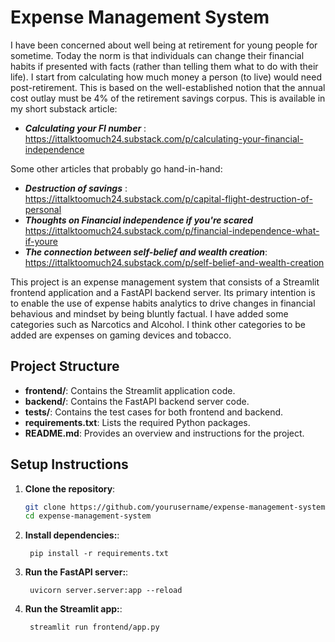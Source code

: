 # Expense Management System

I have been concerned about well being at retirement for young people for sometime. Today the norm is that individuals can change their financial habits if presented with facts (rather than telling them what to do with their life).
I start from calculating how much money a person (to live) would need post-retirement. This is based on the well-established notion that the annual cost outlay must be 4% of the retirement savings corpus.
This is available in my short substack article:
 - ***Calculating your FI number*** : https://ittalktoomuch24.substack.com/p/calculating-your-financial-independence


Some other articles that probably go hand-in-hand:
- ***Destruction of savings*** : https://ittalktoomuch24.substack.com/p/capital-flight-destruction-of-personal
- ***Thoughts on Financial independence if you're scared*** https://ittalktoomuch24.substack.com/p/financial-independence-what-if-youre
- ***The connection between self-belief and wealth creation***: https://ittalktoomuch24.substack.com/p/self-belief-and-wealth-creation


This project is an expense management system that consists of a Streamlit frontend application and a FastAPI backend server.
Its primary intention is to enable the use of expense habits analytics to drive changes in financial behavious and mindset by being bluntly factual.
I have added some categories such as Narcotics and Alcohol. I think other categories to be added are expenses on gaming devices and tobacco.


## Project Structure

- **frontend/**: Contains the Streamlit application code.
- **backend/**: Contains the FastAPI backend server code.
- **tests/**: Contains the test cases for both frontend and backend.
- **requirements.txt**: Lists the required Python packages.
- **README.md**: Provides an overview and instructions for the project.


## Setup Instructions

1. **Clone the repository**:
   ```bash
   git clone https://github.com/yourusername/expense-management-system.git
   cd expense-management-system
   ```
1. **Install dependencies:**:   
   ```commandline
    pip install -r requirements.txt
   ```
1. **Run the FastAPI server:**:   
   ```commandline
    uvicorn server.server:app --reload
   ```
1. **Run the Streamlit app:**:   
   ```commandline
    streamlit run frontend/app.py
   ```
